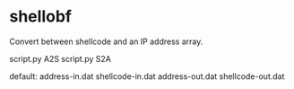 # shellobf
Convert between shellcode and an IP address array.

script.py A2S <IP address array input> <shellcode output>
script.py S2A <shellcode input> <IP address array output>

default: address-in.dat shellcode-in.dat    address-out.dat shellcode-out.dat
